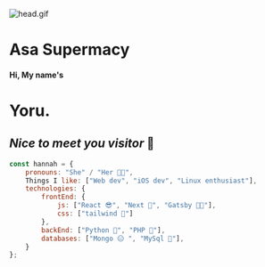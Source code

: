 ![head.gif](https://media1.tenor.com/m/n2-YbzHQlMgAAAAC/mitaka-asa.gif)
# Asa Supermacy 
#### Hi, My name's 
# Yoru. 
## ***Nice to meet you visitor*** 🤝

```javascript
const hannah = {
    pronouns: "She" / "Her 👩🏻",
    Things I like: ["Web dev", "iOS dev", "Linux enthusiast"],
    technologies: {
        frontEnd: {
            js: ["React 😎", "Next 🩷", "Gatsby 😵‍💫"],
            css: ["tailwind 🤭"]
        },
        backEnd: ["Python 🙈", "PHP 🫥"],
        databases: ["Mongo 😑 ", "MySql 🤧"],
    }
};
```
